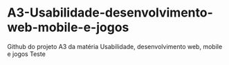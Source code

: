 # A3-Usabilidade-desenvolvimento-web-mobile-e-jogos
Github do projeto A3 da matéria Usabilidade, desenvolvimento web, mobile e jogos
Teste
